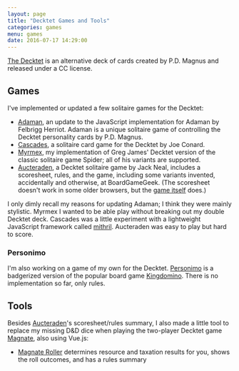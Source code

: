 ```yaml
---
layout: page
title: "Decktet Games and Tools"
categories: games
menu: games
date: 2016-07-17 14:29:00
---
```

[The Decktet](http://www.decktet.com) is an alternative deck of cards created by P.D. Magnus and released under a CC license.

## Games

I've implemented or updated a few solitaire games for the Decktet:

* [Adaman](http://mcdemarco.github.io/adaman/), an update to the JavaScript implementation for Adaman by Felbrigg Herriot.  Adaman is a unique solitaire game of controlling the Decktet personality cards by P.D. Magnus.
* [Cascades](http://mcdemarco.net/games/decktet/cascades/), a solitaire card game for the Decktet by Joe Conard.
* [Myrmex](http://mcdemarco.github.io/myrmex/), my implementation of Greg James' Decktet version of the classic solitaire game Spider; all of his variants are supported.
* [Aucteraden](/games/decktet/aucteraden/), a Decktet solitaire game by Jack Neal, includes a scoresheet, rules, and the game, including some variants invented, accidentally and otherwise, at BoardGameGeek.  (The scoresheet doesn't work in some older browsers, but the [game itself](/games/decktet/aucteraden/aucteraden.html) does.)

I only dimly recall my reasons for updating Adaman; I think they were mainly stylistic.  Myrmex I wanted to be able play without breaking out my double Decktet deck.  Cascades was a little experiment with a lightweight JavaScript framework called [mithril](http://mithril.js.org).  Aucteraden was easy to play but hard to score.

### Personimo

I'm also working on a game of my own for the Decktet.  [Personimo](/games/decktet/personimo/) is a badgerized version of the popular board game [Kingdomino](https://boardgamegeek.com/boardgame/204583/kingdomino).  There is no implementation so far, only rules.

## Tools

Besides [Aucteraden](/games/decktet/aucteraden/)'s scoresheet/rules summary, I also made a little tool to replace my missing D&D dice when playing the two-player Decktet game [Magnate](http://decktet.wikidot.com/game:magnate), also using Vue.js:

* [Magnate Roller](magnate/) determines resource and taxation results for you, shows the roll outcomes, and has a rules summary


